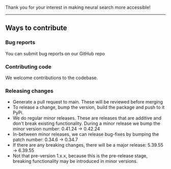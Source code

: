 Thank you for your interest in making neural search more accessible!

---

## Ways to contribute

### Bug reports
You can submit bug reports on our GitHub repo

### Contributing code
We welcome contributions to the codebase. 

### Releasing changes
- Generate a pull request to main. These will be reviewed before merging
- To release a change, bump the version, build the package and push to it PyPi.
- We do regular minor releases. These are releases that are additive and don't break existing functionality. During a minor release we bump the minor version number: 0.41.24 -> 0.42.24
- In-between minor releases, we can release bug-fixes by bumping the patch number: 0.34.6 -> 0.34.7
- If there are any breaking changes, there will be a major release: 5.39.55 -> 6.39.55
- Not that pre-version 1.x.x, because this is the pre-release stage, breaking functionality may be introduced in minor versions.